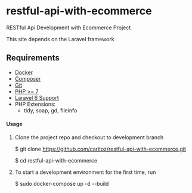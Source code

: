 # restful-api-with-ecommerce
RESTful Api Development with Ecommerce Project

This site depends on the Laravel framework

## Requirements
* [Docker](https://docs.docker.com/)
* [Composer](http://getcomposer.org)
* [Git](http://git-scm.com)
* [PHP >= 7](http://php.net)
* [Laravel 6 Support](https://laravel.com/docs/6.x)
* PHP Extensions:
    - tidy, soap, gd, fileinfo

#### Usage
1. Clone the project repo and checkout to development branch

    $ git clone https://github.com/caritoz/restful-api-with-ecommerce.git
    
    $ cd restful-api-with-ecommerce        
    

2. To start a development environment for the first time, run


    $ sudo docker-compose up -d --build

